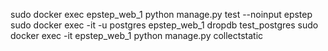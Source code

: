 sudo docker exec epstep_web_1 python manage.py test --noinput epstep
sudo docker exec -it -u postgres  epstep_web_1 dropdb test_postgres
sudo docker exec -it epstep_web_1 python manage.py collectstatic

